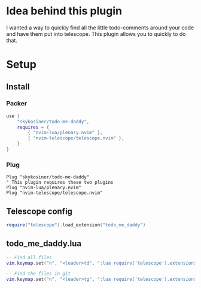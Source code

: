 # Idea behind this plugin
I wanted a way to quickly find all the little todo-comments around your code
and have them put into telescope. This plugin allows you to quickly to do that.

# Setup
## Install
### Packer
```lua
use {
    "skykosiner/todo-me-daddy",
    requires = {
        { "nvim-lua/plenary.nvim" },
        { "nvim-telescope/telescope.nvim" },
    }
}
```
### Plug
```vim
Plug "skykosiner/todo-me-daddy"
" This plugin requires these two plugins
Plug "nvim-lua/plenary.nvim"
Plug "nvim-telescope/telescope.nvim"
```
## Telescope config
```lua
require("telescope").load_extension("todo_me_daddy")
```
## todo_me_daddy.lua
```lua
-- Find all files
vim.keymap.set("n", "<leader>td", ":lua require('telescope').extensions.todo_me_daddy.todos()<CR>")

-- Find the files in git
vim.keymap.set("n", "<leader>tg", ":lua require('telescope').extensions.todo_me_daddy.git_todos()<CR>")
```
